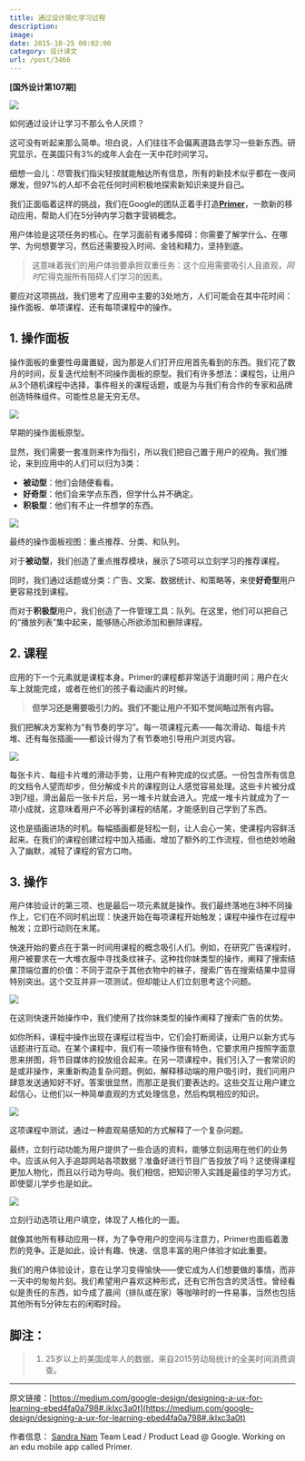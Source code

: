 ```yaml
---
title: 通过设计简化学习过程
description: 
image: 
date: 2015-10-25 00:02:00
category: 设计译文
url: /post/3466
---
```


**[国外设计第107期]**

![](https://storageapi.fleek.co/0a3a8890-e65e-47ce-93d7-0442b9209d38-bucket/blog/posts/2015-10/10-25/1-2KsHxY1frKmedtzs2k9olw.jpeg)

如何通过设计让学习不那么令人厌烦？

这可没有听起来那么简单。坦白说，人们往往不会偏离道路去学习一些新东西。研究显示，在美国只有3%的成年人会在一天中花时间学习。

细想一会儿：尽管我们指尖轻按就能触达所有信息，所有的新技术似乎都在一夜间爆发，但97%的人却不会花任何时间积极地探索新知识来提升自己。

我们正面临着这样的挑战，我们在Google的团队正着手打造[**Primer**](https://www.yourprimer.com/?utm_source=medium&utm_medium=referral&utm_content=2015-10-13-customer-needs&utm_campaign=lesson-launch)，一款新的移动应用，帮助人们在5分钟内学习数字营销概念。

用户体验是这项任务的核心。在学习面前有诸多障碍：你需要了解学什么、在哪学、为何想要学习，然后还需要投入时间、金钱和精力，坚持到底。

> 这意味着我们的用户体验要承担双重任务：这个应用需要吸引人且直观，*同时*它得克服所有阻碍人们学习的因素。

要应对这项挑战，我们思考了应用中主要的3处地方，人们可能会在其中花时间：操作面板、单项课程、还有每项课程中的操作。

## 1. 操作面板

操作面板的重要性毋庸置疑，因为那是人们打开应用首先看到的东西。我们花了数月的时间，反复迭代绘制不同操作面板的原型。我们有许多想法：课程包，让用户从3个随机课程中选择，事件相关的课程话题，或是为与我们有合作的专家和品牌创造特殊组件。可能性总是无穷无尽。

![](https://storageapi.fleek.co/0a3a8890-e65e-47ce-93d7-0442b9209d38-bucket/blog/posts/2015-10/10-25/1-hnTEbP8ArWSMmGdB4O-NVA.png)

早期的操作面板原型。

显然，我们需要一套准则来作为指引，所以我们把自己置于用户的视角。我们推论，来到应用中的人们可以归为3类：

* **被动型**：他们会随便看看。
* **好奇型**：他们会来学点东西，但学什么并不确定。
* **积极型**：他们有不止一件想学的东西。

![](https://storageapi.fleek.co/0a3a8890-e65e-47ce-93d7-0442b9209d38-bucket/blog/posts/2015-10/10-25/1-jjX_yBbyir0ozLe1JKGIUA.png)

最终的操作面板视图：重点推荐、分类、和队列。

对于**被动型**，我们创造了重点推荐模块，展示了5项可以立刻学习的推荐课程。

同时，我们通过话题或分类：广告、文案、数据统计、和策略等，来使**好奇型**用户更容易找到课程。

而对于**积极型**用户，我们创造了一件管理工具：队列。在这里，他们可以把自己的“播放列表”集中起来，能够随心所欲添加和删除课程。

## 2. 课程

应用的下一个元素就是课程本身。Primer的课程都非常适于消磨时间；用户在火车上就能完成，或者在他们的孩子看动画片的时候。

> **但学习还是需要吸引力的。我们不能让用户不知不觉间略过所有内容。**

我们把解决方案称为“有节奏的学习”。每一项课程元素——每次滑动、每组卡片堆、还有每张插画——都设计得为了有节奏地引导用户浏览内容。

![](https://storageapi.fleek.co/0a3a8890-e65e-47ce-93d7-0442b9209d38-bucket/blog/posts/2015-10/10-25/1-YE7tBa5FHr983s1V5L8inQ.gif)

每张卡片、每组卡片堆的滑动手势，让用户有种完成的仪式感。一份包含所有信息的文档令人望而却步，但分解成卡片的课程则让人感觉容易处理。这些卡片被分成3到7组，滑出最后一张卡片后，另一堆卡片就会进入。完成一堆卡片就成为了一项小成就，这意味着用户不必等到课程的结尾，才能感到自己学到了东西。

这也是插画进场的时机。每幅插画都是轻松一刻，让人会心一笑，使课程内容鲜活起来。在我们的课程创建过程中加入插画，增加了额外的工作流程，但也绝妙地融入了幽默，减轻了课程的官方口吻。

## 3. 操作

用户体验设计的第三项、也是最后一项元素就是操作。我们最终落地在3种不同操作上，它们在不同时机出现：快速开始在每项课程开始触发；课程中操作在过程中触发；立即行动则在末尾。

快速开始的要点在于第一时间用课程的概念吸引人们。例如，在研究广告课程时，用户被要求在一大堆衣服中寻找条纹袜子。这种找你妹类型的操作，阐释了搜索结果顶端位置的价值：不同于混杂于其他衣物中的袜子，搜索广告在搜索结果中显得特别突出。这个交互并非一项测试，但却能让人们立刻思考这个问题。

![](https://storageapi.fleek.co/0a3a8890-e65e-47ce-93d7-0442b9209d38-bucket/blog/posts/2015-10/10-25/1-6MNlTTITAbFnkCXB4dIMHQ.png)

在这则快速开始操作中，我们使用了找你妹类型的操作阐释了搜索广告的优势。

如你所料，课程中操作出现在课程过程当中，它们会打断阅读，让用户以新方式与话题进行互动。在某个课程中，我们有一项操作很有特色，它要求用户按照字面意思来拼图，将节目媒体的投放组合起来。在另一项课程中，我们引入了一套常识的是或非操作，来重新构造复杂问题。例如，解释移动端的用户吸引时，我们问用户肆意发送通知好不好。答案很显然，而那正是我们要表达的。这些交互让用户建立起信心，让他们以一种简单直观的方式处理信息，然后构筑相应的知识。

![](https://storageapi.fleek.co/0a3a8890-e65e-47ce-93d7-0442b9209d38-bucket/blog/posts/2015-10/10-25/1-rJppkYZXcl_cmQo4Q2DV8Q.png)

这项课程中测试，通过一种直观易感知的方式解释了一个复杂问题。

最终，立刻行动功能为用户提供了一些合适的资料，能够立刻运用在他们的业务中。应该从何入手追踪网站各项数据？准备好进行节目广告投放了吗？这使得课程更加人物化，而且以行动为导向。我们相信，把知识带入实践是最佳的学习方式，即使婴儿学步也是如此。

![](https://storageapi.fleek.co/0a3a8890-e65e-47ce-93d7-0442b9209d38-bucket/blog/posts/2015-10/10-25/1-ixTHfyFvdF3ebat4xNTpzQ.png)

立刻行动选项让用户填空，体现了人格化的一面。

就像其他所有移动应用一样，为了争夺用户的空间与注意力，Primer也面临着激烈的竞争。正是如此，设计有趣、快速、信息丰富的用户体验才如此重要。

我们的用户体验设计，意在让学习变得愉快——使它成为人们想要做的事情，而非一天中的匆匆片刻。我们希望用户喜欢这种形式，还有它所包含的灵活性。曾经看似是责任的东西，如今成了晨间（排队或在家）等咖啡时的一件易事，当然也包括其他所有5分钟左右的闲暇时段。

## 脚注：

> 1) 25岁以上的美国成年人的数据，来自2015劳动局统计的全美时间消费调查。

---

原文链接：[https://medium.com/google-design/designing-a-ux-for-learning-ebed4fa0a798#.iklxc3a0t](https://medium.com/google-design/designing-a-ux-for-learning-ebed4fa0a798#.iklxc3a0t)

作者信息：
[Sandra Nam](https://medium.com/@snambomb)
Team Lead / Product Lead @ Google. Working on an edu mobile app called Primer.